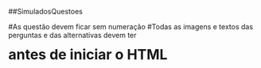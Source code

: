 ##SimuladosQuestoes

#As questão devem ficar sem numeração
#Todas as imagens e textos das perguntas e das alternativas devem ter <h1 style="display: inline"> antes de iniciar o HTML


